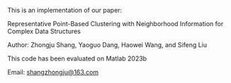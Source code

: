 This is an implementation of our paper:

Representative Point-Based Clustering with Neighborhood Information for Complex Data Structures

Author: Zhongju Shang, Yaoguo Dang, Haowei Wang, and Sifeng Liu 

This code has been evaluated on Matlab 2023b

Email: shangzhongju@163.com

